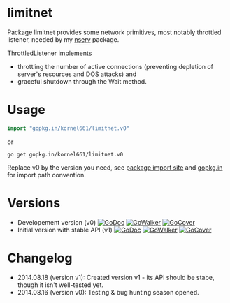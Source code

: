 limitnet
========

Package limitnet provides some network primitives, most notably throttled listener, needed by my [nserv](https://github.com/kornel661/nserv) package.

ThrottledListener implements
* throttling the number of active connections (preventing depletion of server's resources and DOS attacks) and
* graceful shutdown through the Wait method.


Usage
=====

```go
import "gopkg.in/kornel661/limitnet.v0"
```
or
```
go get gopkg.in/kornel661/limitnet.v0
```
Replace v0 by the version you need, see [package import site](https://gopkg.in/kornel661/limitnet.v0) and [gopkg.in](https://labix.org/gopkg.in) for import path convention.


Versions
========

* Developement version (v0)
  [![GoDoc](https://godoc.org/gopkg.in/kornel661/limitnet.v0?status.svg)](https://godoc.org/gopkg.in/kornel661/limitnet.v0) [![GoWalker](https://gowalker.org/api/v1/badge)](https://gowalker.org/gopkg.in/kornel661/limitnet.v0) [![GoCover](http://gocover.io/_badge/gopkg.in/kornel661/limitnet.v0)](http://gocover.io/gopkg.in/kornel661/limitnet.v0)
* Initial version with stable API (v1)
  [![GoDoc](https://godoc.org/gopkg.in/kornel661/limitnet.v1?status.svg)](https://godoc.org/gopkg.in/kornel661/limitnet.v1) [![GoWalker](https://gowalker.org/api/v1/badge)](https://gowalker.org/gopkg.in/kornel661/limitnet.v1) [![GoCover](http://gocover.io/_badge/gopkg.in/kornel661/limitnet.v1)](http://gocover.io/gopkg.in/kornel661/limitnet.v1)

Changelog
=========

* 2014.08.18 (version v1): Created version v1 - its API should be stabe, though
  it isn't well-tested yet.
* 2014.08.16 (version v0): Testing & bug hunting season opened.
